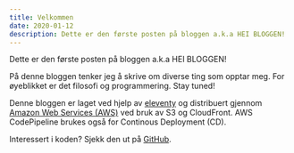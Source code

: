 ```yaml
---
title: Velkommen
date: 2020-01-12
description: Dette er den første posten på bloggen a.k.a HEI BLOGGEN!
---
```


Dette er den første posten på bloggen a.k.a HEI BLOGGEN!

På denne bloggen tenker jeg å skrive om diverse ting som opptar meg. For øyeblikket er det filosofi og programmering. Stay tuned!

Denne bloggen er laget ved hjelp av [eleventy](https://11ty.dev) og distribuert gjennom [Amazon Web Services (AWS)](https://aws.amazon.com) ved bruk av S3 og CloudFront. AWS CodePipeline brukes også for Continous Deployment (CD).

Interessert i koden? Sjekk den ut på [GitHub](https://github.com/simonvea/simonsier).
